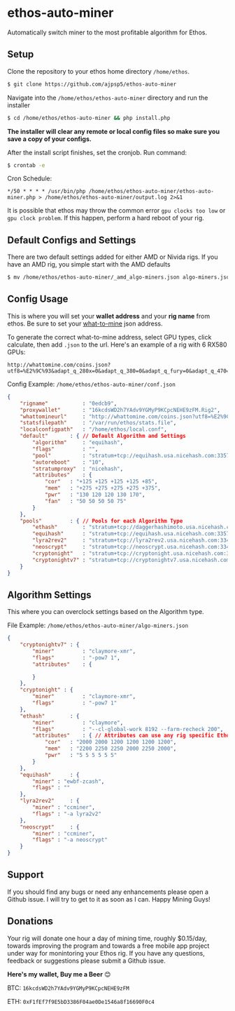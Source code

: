 # ethos-auto-miner
Automatically switch miner to the most profitable algorithm for Ethos.

Setup
----
Clone the repository to your ethos home directory `/home/ethos`.
```bash
$ git clone https://github.com/ajpsp5/ethos-auto-miner
```

Navigate into the `/home/ethos/ethos-auto-miner` directory and run the installer
```bash
$ cd /home/ethos/ethos-auto-miner && php install.php
```

**The installer will clear any remote or local config files so make sure you save a copy of your configs.**

After the install script finishes, set the cronjob. Run command:
```bash
$ crontab -e
```

Cron Schedule:
```
*/50 * * * * /usr/bin/php /home/ethos/ethos-auto-miner/ethos-auto-miner.php > /home/ethos/ethos-auto-miner/output.log 2>&1
```

It is possible that ethos may throw the common error `gpu clocks too low` or `gpu clock problem`. If this happen, perform a hard reboot of your rig.

Default Configs and Settings
----
There are two default settings added for either AMD or Nivida rigs. If you have an AMD rig, you simple start with the AMD defaults
```bash
$ mv /home/ethos/ethos-auto-miner/_amd_algo-miners.json algo-miners.json && mv /home/ethos/ethos-auto-miner/_amd_config.json conf.json
```

Config Usage
---
This is where you will set your **wallet address** and your **rig name** from ethos. Be sure to set your [what-to-mine](http://whattomine.com/coins) json address.

To generate the correct what-to-mine address, select GPU types, click calculate, then add `.json` to the url. Here's an example of a rig with 6 RX580 GPUs: 
```
http://whattomine.com/coins.json?utf8=%E2%9C%93&adapt_q_280x=0&adapt_q_380=0&adapt_q_fury=0&adapt_q_470=0&adapt_q_480=0&adapt_q_570=0&adapt_q_580=6&adapt_580=true&adapt_q_vega56=0&adapt_q_vega64=0&adapt_q_750Ti=0&adapt_q_1050Ti=0&adapt_q_10606=0&adapt_q_1070=0&adapt_q_1070Ti=0&adapt_q_1080=0&adapt_q_1080Ti=0&eth=true&factor%5Beth_hr%5D=181.2&factor%5Beth_p%5D=810.0&grof=true&factor%5Bgro_hr%5D=111.0&factor%5Bgro_p%5D=690.0&x11gf=true&factor%5Bx11g_hr%5D=41.4&factor%5Bx11g_p%5D=660.0&cn=true&factor%5Bcn_hr%5D=4140.0&factor%5Bcn_p%5D=690.0&cn7=true&factor%5Bcn7_hr%5D=4140.0&factor%5Bcn7_p%5D=690.0&eq=true&factor%5Beq_hr%5D=1740.0&factor%5Beq_p%5D=720.0&lre=true&factor%5Blrev2_hr%5D=34200.0&factor%5Blrev2_p%5D=720.0&ns=true&factor%5Bns_hr%5D=4920.0&factor%5Bns_p%5D=900.0&bk14=true&factor%5Bbk14_hr%5D=8100.0&factor%5Bbk14_p%5D=780.0&pas=true&factor%5Bpas_hr%5D=4140.0&factor%5Bpas_p%5D=870.0&skh=true&factor%5Bskh_hr%5D=111.0&factor%5Bskh_p%5D=690.0&n5=true&factor%5Bn5_hr%5D=120.0&factor%5Bn5_p%5D=690.0&factor%5Bl2z_hr%5D=420.0&factor%5Bl2z_p%5D=300.0&xn=true&factor%5Bxn_hr%5D=9.6&factor%5Bxn_p%5D=720.0&factor%5Bcost%5D=0.12&sort=Profitability24&volume=0&revenue=24h&factor%5Bexchanges%5D%5B%5D=&factor%5Bexchanges%5D%5B%5D=abucoins&factor%5Bexchanges%5D%5B%5D=bitfinex&factor%5Bexchanges%5D%5B%5D=bittrex&factor%5Bexchanges%5D%5B%5D=binance&factor%5Bexchanges%5D%5B%5D=cryptopia&factor%5Bexchanges%5D%5B%5D=hitbtc&factor%5Bexchanges%5D%5B%5D=poloniex&factor%5Bexchanges%5D%5B%5D=yobit&dataset=Main&commit=Calculate
```

Config Example: `/home/ethos/ethos-auto-miner/conf.json`
```json
{
    "rigname"           : "0edcb9",
    "proxywallet"       : "16kcdsWD2h7YAdv9YGMyP9KCpcNEHE9zFM.Rig2",
    "whattomineurl"     : "http://whattomine.com/coins.json?utf8=%E2%9C%93&adapt_q_280x=0&adapt_q_380=0&adapt_q_fury=0&adapt_q_470=0&adapt_q_480=0&adapt_q_570=0&adapt_q_580=0&adapt_q_vega56=0&adapt_q_vega64=0&adapt_q_750Ti=0&adapt_q_1050Ti=0&adapt_q_10606=0&adapt_q_1070=4&adapt_1070=true&adapt_q_1070Ti=0&adapt_q_1080=1&adapt_1080=true&adapt_q_1080Ti=0&eth=true&factor%5Beth_hr%5D=143.3&factor%5Beth_p%5D=620.0&grof=true&factor%5Bgro_hr%5D=178.5&factor%5Bgro_p%5D=670.0&x11gf=true&factor%5Bx11g_hr%5D=59.5&factor%5Bx11g_p%5D=625.0&cn=true&factor%5Bcn_hr%5D=3100.0&factor%5Bcn_p%5D=500.0&cn7=true&factor%5Bcn7_hr%5D=3100.0&factor%5Bcn7_p%5D=500.0&eq=true&factor%5Beq_hr%5D=2270.0&factor%5Beq_p%5D=610.0&lre=true&factor%5Blrev2_hr%5D=188500.0&factor%5Blrev2_p%5D=670.0&ns=true&factor%5Bns_hr%5D=5060.0&factor%5Bns_p%5D=670.0&bk14=true&factor%5Bbk14_hr%5D=12900.0&factor%5Bbk14_p%5D=650.0&pas=true&factor%5Bpas_hr%5D=5050.0&factor%5Bpas_p%5D=630.0&skh=true&factor%5Bskh_hr%5D=146.5&factor%5Bskh_p%5D=630.0&n5=true&factor%5Bn5_hr%5D=234.0&factor%5Bn5_p%5D=670.0&factor%5Bl2z_hr%5D=420.0&factor%5Bl2z_p%5D=300.0&xn=true&factor%5Bxn_hr%5D=15.8&factor%5Bxn_p%5D=610.0&factor%5Bcost%5D=0.12&sort=Profitability24&volume=0&revenue=24h&factor%5Bexchanges%5D%5B%5D=&factor%5Bexchanges%5D%5B%5D=abucoins&factor%5Bexchanges%5D%5B%5D=bitfinex&factor%5Bexchanges%5D%5B%5D=bittrex&factor%5Bexchanges%5D%5B%5D=binance&factor%5Bexchanges%5D%5B%5D=cryptopia&factor%5Bexchanges%5D%5B%5D=hitbtc&factor%5Bexchanges%5D%5B%5D=poloniex&factor%5Bexchanges%5D%5B%5D=yobit&dataset=&commit=Calculate",
    "statsfilepath"     : "/var/run/ethos/stats.file",
    "localconfigpath"   : "/home/ethos/local.conf",
    "default"       : { // Default Algorithm and Settings
        "algorithm"     : "equihash",
        "flags"         : "",
        "pool"          : "stratum+tcp://equihash.usa.nicehash.com:3357",
        "autoreboot"    : "10",
        "stratumproxy"  : "nicehash",
        "attributes"    : {
            "cor"   : "+125 +125 +125 +125 +85",
            "mem"   : "+275 +275 +275 +275 +375",
            "pwr"   : "130 120 120 130 170",
            "fan"   : "50 50 50 50 75"
        }
    },
    "pools"         : { // Pools for each Algorithm Type
        "ethash"        : "stratum+tcp://daggerhashimoto.usa.nicehash.com:3353",
        "equihash"      : "stratum+tcp://equihash.usa.nicehash.com:3357",
        "lyra2rev2"     : "stratum+tcp://lyra2rev2.usa.nicehash.com:3347",
        "neoscrypt"     : "stratum+tcp://neoscrypt.usa.nicehash.com:3341",
        "cryptonight"   : "stratum+tcp://cryptonight.usa.nicehash.com:3355",
        "cryptonightv7" : "stratum+tcp://cryptonightv7.usa.nicehash.com:3363"
    }
}
```

Algorithm Settings
----
This where you can overclock settings based on the Algorithm type.

File Example: `/home/ethos/ethos-auto-miner/algo-miners.json`
```json
{
    "cryptonightv7" : {
        "miner"         : "claymore-xmr",
        "flags"         : "-pow7 1",
        "attributes"    : {

        }
    },
    "cryptonight" : {
        "miner"         : "claymore-xmr",
        "flags"         : "-pow7 1"
    },
    "ethash"        : {
        "miner"         : "claymore",
        "flags"         : "--cl-global-work 8192 --farm-recheck 200",
        "attributes"    : { // Attributes can use any rig specific Ethos Config setting
            "cor"   : "2000 2000 1200 1200 1200 1200",
            "mem"   : "2200 2250 2250 2000 2250 2000",
            "pwr"   : "5 5 5 5 5 5"
        }
    },
    "equihash"      : {
        "miner" : "ewbf-zcash",
        "flags" : ""
    },
    "lyra2rev2"     : {
        "miner" : "ccminer",
        "flags" : "-a lyra2v2"
    },
    "neoscrypt"     : {
        "miner" : "ccminer",
        "flags" : "-a neoscrypt"
    }
}
```

Support
----
If you should find any bugs or need any enhancements please open a Github issue. I will try to get to it as soon as I can. Happy Mining Guys!

Donations
----
Your rig will donate one hour a day of mining time, roughly $0.15/day, towards improving the program and towards a free mobile app project under way for monintoring your Ethos rig. If you have any questions, feedback or suggestions please submit a Github issue.

**Here's my wallet, Buy me a Beer** 😊

BTC: `16kcdsWD2h7YAdv9YGMyP9KCpcNEHE9zFM`

ETH: `0xF1fEf7f9E5bD3386F04ae0De1546a8f16690F0c4`

